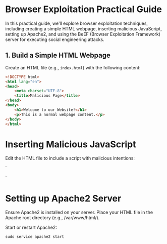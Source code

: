 # Browser Exploitation Practical Guide

In this practical guide, we'll explore browser exploitation techniques, including creating a simple HTML webpage, inserting malicious JavaScript, setting up Apache2, and using the BeEF (Browser Exploitation Framework) server for executing social engineering attacks.

## 1. Build a Simple HTML Webpage

Create an HTML file (e.g., `index.html`) with the following content:

```html
<!DOCTYPE html>
<html lang="en">
<head>
    <meta charset="UTF-8">
    <title>Malicious Page</title>
</head>
<body>
    <h1>Welcome to our Website!</h1>
    <p>This is a normal webpage content.</p>
</body>
</html>
```
# Inserting Malicious JavaScript

Edit the HTML file to include a script with malicious intentions:

`<!-- Add this script within the <head> or <body> section -->
<script>
    alert('Your system has been compromised!');
    // Add more malicious actions here
</script>
`

# Setting up Apache2 Server

Ensure Apache2 is installed on your server. Place your HTML file in the Apache root directory (e.g., /var/www/html/).

Start or restart Apache2:

`sudo service apache2 start`
